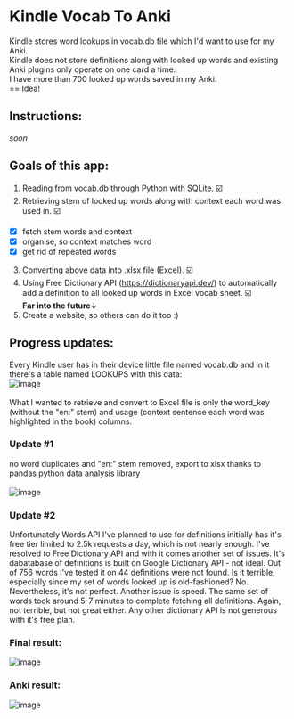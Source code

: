 # Kindle Vocab To Anki
Kindle stores word lookups in vocab.db file which I'd want to use for my Anki. <br> Kindle does not store definitions along with looked up words and existing Anki
plugins only operate on one card a time. <br> I have more than 700 looked up words saved in my Anki. <br>
== Idea!
## Instructions:
<i>soon</i>
## Goals of this app:
1. Reading from vocab.db through Python with SQLite. ☑️
2. Retrieving stem of looked up words along with context each word was used in. ☑️
  - [x] fetch stem words and context
  - [x] organise, so context matches word
  - [x] get rid of repeated words
3. Converting above data into .xlsx file (Excel).  ☑️ <br>
4. Using Free Dictionary API (https://dictionaryapi.dev/) to automatically add a definition to all looked up words in Excel vocab sheet. ☑️ <br>
**Far into the future**↓
5. Create a website, so others can do it too :)
## Progress updates:
Every Kindle user has in their device little file named vocab.db and in it there's a table named LOOKUPS with this data: <br>
![image](https://github.com/hebiscus/vocabConverter/assets/107350293/c1e72308-0c87-4fd2-b0cd-ed2c08278d7b) <br><br>
What I wanted to retrieve and convert to Excel file is only the word_key (without the "en:" stem) and usage (context sentence each word was highlighted in the book) columns. <br>
### Update #1 <br> 
no word duplicates and "en:" stem removed, export to xlsx thanks to pandas python data analysis library <br><br>
![image](https://github.com/hebiscus/vocabConverter/assets/107350293/24dff3be-8e60-49e6-a502-b67ee3ac7a35) <br>
### Update #2 
Unfortunately Words API I've planned to use for definitions initially has it's free tier limited to 2.5k requests a day, which is not nearly enough. I've resolved to Free Dictionary API and with it comes another set of issues. It's dabatabase of definitions is built on Google Dictionary API - not ideal. Out of 756 words I've tested it on 44 definitions were not found. Is it terrible, especially since my set of words looked up is old-fashioned? No. Nevertheless, it's not perfect. Another issue is speed. The same set of words took around 5-7 minutes to complete fetching all definitions. Again, not terrible, but not great either. Any other dictionary API is not generous with it's free plan. 
### Final result:
![image](https://github.com/hebiscus/KindleVocabToAnki/assets/107350293/e81d1c24-c1dd-4402-8853-e81fc769a004)
### Anki result:
![image](https://github.com/hebiscus/KindleVocabToAnki/assets/107350293/fd5e8c08-f581-4dab-a87b-4c172f056924)


